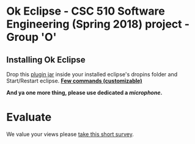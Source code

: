 
# Ok Eclipse - CSC 510 Software Engineering (Spring 2018) project - Group 'O' <Enter>[](https://github.com/snaraya7/Ok_Eclipse/blob/master/img/logo.png) 
## Installing Ok Eclipse

Drop this [plugin jar](https://github.com/snaraya7/Ok_Eclipse/tree/master/plugins) inside your installed eclipse's dropins folder and Start/Restart eclipse.
[](https://github.com/snaraya7/Ok_Eclipse/blob/master/img/navigation.JPG)
<Enter>
[**Few commands (customizable)**](https://github.com/snaraya7/Ok_Eclipse/blob/master/edu.ncstate.csc510.okeclipse/src/edu/ncstate/csc510/okeclipse/resources/commands.csv)

**And ya one more thing, please use dedicated a _microphone_.**

# Evaluate
We value your views please [take this short survey](tiny.cc/okeclipsesurvey).




